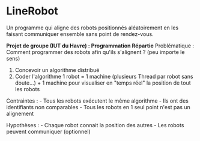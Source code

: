 # LineRobot
Un programme qui aligne des robots positionnés aléatoirement en les faisant communiquer ensemble sans point de rendez-vous.

**Projet de groupe (IUT du Havre) : Programmation Répartie**
Problématique : Comment programmer des robots afin qu'ils s'alignent ? (peu importe le sens)

1. Concevoir un algorithme distribué
2. Coder l'algorithme
	1 robot = 1 machine (plusieurs Thread par robot sans doute...) + 1 machine pour visualiser en "temps réel" la position de tout les robots

Contraintes :
    - Tous les robots exécutent le même algorithme
	- Ils ont des identifiants non comparables
	- Tous les robots en 1 seul point n'est pas un alignement

Hypothèses :
    - Chaque robot connait la position des autres
	- Les robots peuvent communiquer (optionnel)
			 